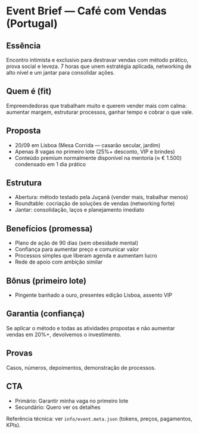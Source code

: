 # Event Brief — Café com Vendas (Portugal)

## Essência
Encontro intimista e exclusivo para destravar vendas com método prático, prova social e leveza. 7 horas que unem estratégia aplicada, networking de alto nível e um jantar para consolidar ações.

## Quem é (fit)
Empreendedoras que trabalham muito e querem vender mais com calma: aumentar margem, estruturar processos, ganhar tempo e cobrar o que vale.

## Proposta
- 20/09 em Lisboa (Mesa Corrida — casarão secular, jardim)
- Apenas 8 vagas no primeiro lote (25%+ desconto, VIP e brindes)
- Conteúdo premium normalmente disponível na mentoria (≈ € 1.500) condensado em 1 dia prático

## Estrutura
- Abertura: método testado pela Juçanã (vender mais, trabalhar menos)
- Roundtable: cocriação de soluções de vendas (networking forte)
- Jantar: consolidação, laços e planejamento imediato

## Benefícios (promessa)
- Plano de ação de 90 dias (sem obesidade mental)
- Confiança para aumentar preço e comunicar valor
- Processos simples que liberam agenda e aumentam lucro
- Rede de apoio com ambição similar

## Bônus (primeiro lote)
- Pingente banhado a ouro, presentes edição Lisboa, assento VIP

## Garantia (confiança)
Se aplicar o método e todas as atividades propostas e não aumentar vendas em 20%+, devolvemos o investimento.

## Provas
Casos, números, depoimentos, demonstração de processos.

## CTA
- Primário: Garantir minha vaga no primeiro lote
- Secundário: Quero ver os detalhes

Referência técnica: ver `info/event.meta.json` (tokens, preços, pagamentos, KPIs).
